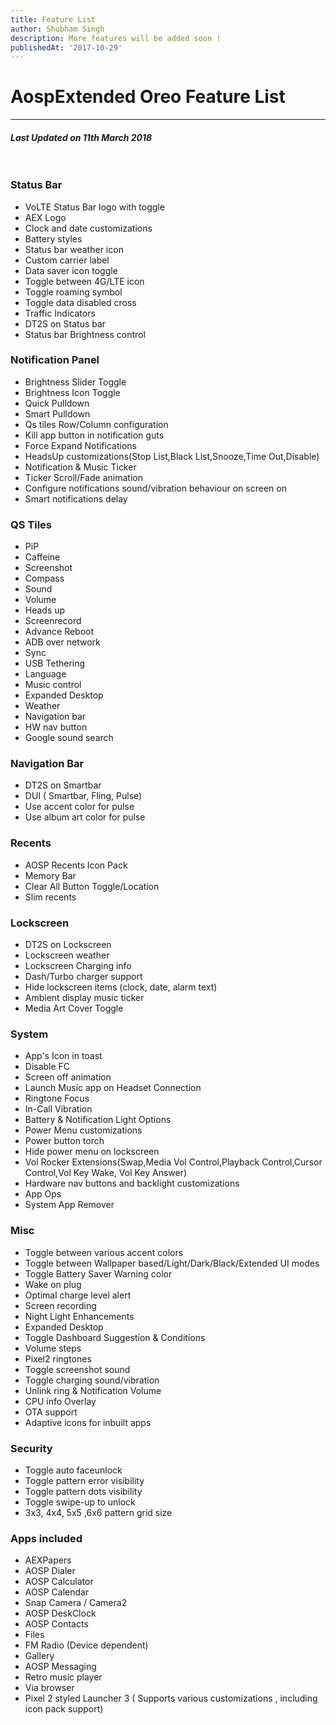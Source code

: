 ```yaml
---
title: Feature List
author: Shubham Singh
description: More features will be added soon !
publishedAt: '2017-10-29'
---
```


# **AospExtended Oreo Feature List** <br>

---

##### _Last Updated on 11th March 2018_ <br><br><br>

### **Status Bar** <br>

- VoLTE Status Bar logo with toggle
- AEX Logo
- Clock and date customizations
- Battery styles
- Status bar weather icon
- Custom carrier label
- Data saver icon toggle
- Toggle between 4G/LTE icon
- Toggle roaming symbol
- Toggle data disabled cross
- Traffic Indicators
- DT2S on Status bar
- Status bar Brightness control
  <br>

### **Notification Panel** <br>

- Brightness Slider Toggle
- Brightness Icon Toggle
- Quick Pulldown
- Smart Pulldown
- Qs tiles Row/Column configuration
- Kill app button in notification guts
- Force Expand Notifications
- HeadsUp customizations(Stop List,Black List,Snooze,Time Out,Disable)
- Notification & Music Ticker
- Ticker Scroll/Fade animation
- Configure notifications sound/vibration behaviour on screen on
- Smart notifications delay
  <br>

### **QS Tiles** <br>

- PiP
- Caffeine
- Screenshot
- Compass
- Sound
- Volume
- Heads up
- Screenrecord
- Advance Reboot
- ADB over network
- Sync
- USB Tethering
- Language
- Music control
- Expanded Desktop
- Weather
- Navigation bar
- HW nav button
- Google sound search
  <br>

### **Navigation Bar** <br>

- DT2S on Smartbar
- DUI ( Smartbar, Fling, Pulse)
- Use accent color for pulse
- Use album art color for pulse
  <br>

### **Recents** <br>

- AOSP Recents Icon Pack
- Memory Bar
- Clear All Button Toggle/Location
- Slim recents
  <br>

### **Lockscreen** <br>

- DT2S on Lockscreen
- Lockscreen weather
- Lockscreen Charging info
- Dash/Turbo charger support
- Hide lockscreen items (clock, date, alarm text)
- Ambient display music ticker
- Media Art Cover Toggle
  <br>

### **System** <br>

- App's Icon in toast
- Disable FC
- Screen off animation
- Launch Music app on Headset Connection
- Ringtone Focus
- In-Call Vibration
- Battery & Notification Light Options
- Power Menu customizations
- Power button torch
- Hide power menu on lockscreen
- Vol Rocker Extensions(Swap,Media Vol Control,Playback Control,Cursor Control,Vol Key Wake, Vol Key Answer)
- Hardware nav buttons and backlight customizations
- App Ops
- System App Remover
  <br>

### **Misc** <br>

- Toggle between various accent colors
- Toggle between Wallpaper based/Light/Dark/Black/Extended UI modes
- Toggle Battery Saver Warning color
- Wake on plug
- Optimal charge level alert
- Screen recording
- Night Light Enhancements
- Expanded Desktop
- Toggle Dashboard Suggestion & Conditions
- Volume steps
- Pixel2 ringtones
- Toggle screenshot sound
- Toggle charging sound/vibration
- Unlink ring & Notification Volume
- CPU info Overlay
- OTA support
- Adaptive icons for inbuilt apps
  <br>

### **Security** <br>

- Toggle auto faceunlock
- Toggle pattern error visibility
- Toggle pattern dots visibility
- Toggle swipe-up to unlock
- 3x3, 4x4, 5x5 ,6x6 pattern grid size
  <br>

### **Apps included** <br>

- AEXPapers
- AOSP Dialer
- AOSP Calculator
- AOSP Calendar
- Snap Camera / Camera2
- AOSP DeskClock
- AOSP Contacts
- Files
- FM Radio (Device dependent)
- Gallery
- AOSP Messaging
- Retro music player
- Via browser
- Pixel 2 styled Launcher 3 ( Supports various customizations , including icon pack support)
